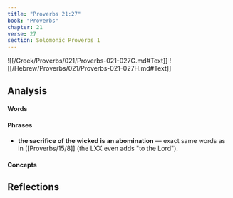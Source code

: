 ```yaml
---
title: "Proverbs 21:27"
book: "Proverbs"
chapter: 21
verse: 27
section: Solomonic Proverbs 1
---
```

![[/Greek/Proverbs/021/Proverbs-021-027G.md#Text]]
![[/Hebrew/Proverbs/021/Proverbs-021-027H.md#Text]]

## Analysis

#### Words

#### Phrases
- **the sacrifice of the wicked is an abomination** — exact same words as in [[Proverbs/15/8]] (the LXX even adds "to the Lord").

#### Concepts

## Reflections
